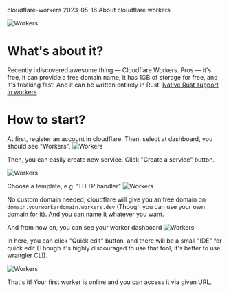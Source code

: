 cloudflare-workers 2023-05-16 About cloudflare workers

![Workers](https://blog.cloudflare.com/content/images/2019/06/45DEDC7B-B31F-461C-B786-12FBAF1A5391.png)
# What's about it?

Recently i discovered awesome thing — Cloudflare Workers. Pros — it's free, it can provide a free domain name, it has 1GB of storage for free, and it's freaking fast! And it can be written entirely in Rust.
[Native Rust support in workers](https://blog.cloudflare.com/workers-rust-sdk/)

# How to start?

At first, register an account in cloudflare.
Then, select at dashboard, you should see "Workers".
![Workers](https://i.imgur.com/lEYl4f2.png)

Then, you can easily create new service. Click "Create a service" button.

![Workers](https://i.imgur.com/VfCehbH.png)

Choose a template, e.g. "HTTP handler"
![Workers](https://i.imgur.com/lXhovy0.png)

No custom domain needed, cloudflare will give you an free domain on `domain.yourworkerdomain.workers.dev` (Though you can use your own domain for it). And  you can name it whatever you want.

And from now on, you can see your worker dashboard
![Workers](https://i.imgur.com/N6DXKbU.png)

In here, you can click "Quick edit" button, and there will be a small "IDE" for quick edit (Though it's highly discouraged to use that tool, it's better to use wrangler CLI).

![Workers](https://i.imgur.com/eI5k26n.png)

That's it! Your first worker is online and you can access it via given URL.